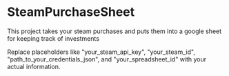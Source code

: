 # SteamPurchaseSheet
This project takes your steam purchases and puts them into a google sheet for keeping track of investments

Replace placeholders like "your_steam_api_key", "your_steam_id", "path_to_your_credentials_json", and "your_spreadsheet_id" with your actual information.
